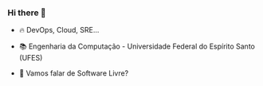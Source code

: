 ### Hi there 👋

- 🔥 DevOps, Cloud, SRE...

- 📚 Engenharia da Computação - Universidade Federal do Espírito Santo (UFES)

- 💬 Vamos falar de Software Livre?

<!--
**julioNico/julioNico** is a ✨ _special_ ✨ repository because its `README.md` (this file) appears on your GitHub profile.

Here are some ideas to get you started:



- 🔭 I’m currently working on ...
- 🌱 I’m currently learning ...
- 👯 I’m looking to collaborate on ...
- 🤔 I’m looking for help with ...
- 💬 Ask me about ...
- 📫 How to reach me: ...
- 😄 Pronouns: ...
- ⚡ Fun fact: ...
-->
